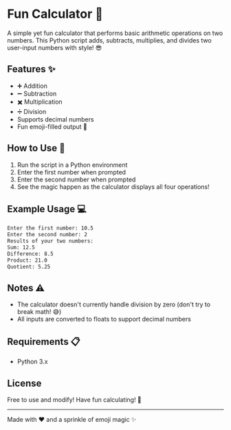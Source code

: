 # Fun Calculator 🎉

A simple yet fun calculator that performs basic arithmetic operations on two numbers. This Python script adds, subtracts, multiplies, and divides two user-input numbers with style! 😎

## Features ✨
- ➕ Addition
- ➖ Subtraction
- ✖️ Multiplication
- ➗ Division
- Supports decimal numbers
- Fun emoji-filled output 🎉

## How to Use 🚀
1. Run the script in a Python environment
2. Enter the first number when prompted
3. Enter the second number when prompted
4. See the magic happen as the calculator displays all four operations!

## Example Usage 💻
```bash
Enter the first number: 10.5
Enter the second number: 2
Results of your two numbers:
Sum: 12.5
Difference: 8.5
Product: 21.0
Quotient: 5.25
```

## Notes ⚠️
- The calculator doesn't currently handle division by zero (don't try to break math! 😅)
- All inputs are converted to floats to support decimal numbers

## Requirements 📋
- Python 3.x

## License
Free to use and modify! Have fun calculating! 🎊

---

Made with ❤️ and a sprinkle of emoji magic ✨
